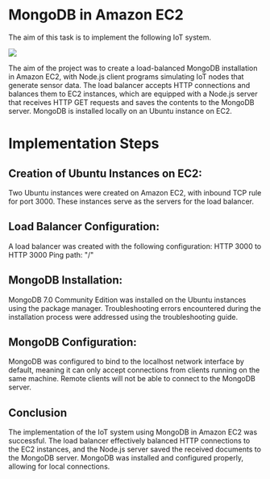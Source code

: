 # MongoDB in Amazon EC2

The aim of this task is to implement the following IoT system.

![]("https://i.imgur.com/TD6sIya.png")

The aim of the project was to create a load-balanced MongoDB installation in Amazon EC2, with Node.js client programs simulating IoT nodes that generate sensor data. The load balancer accepts HTTP connections and balances them to EC2 instances, which are equipped with a Node.js server that receives HTTP GET requests and saves the contents to the MongoDB server. MongoDB is installed locally on an Ubuntu instance on EC2.

# Implementation Steps
## Creation of Ubuntu Instances on EC2: 
Two Ubuntu instances were created on Amazon EC2, with inbound TCP rule for port 3000. These instances serve as the servers for the load balancer.
## Load Balancer Configuration: 
A load balancer was created with the following configuration:
HTTP 3000 to HTTP 3000
Ping path: "/"
## MongoDB Installation: 
MongoDB 7.0 Community Edition was installed on the Ubuntu instances using the package manager. Troubleshooting errors encountered during the installation process were addressed using the troubleshooting guide.
## MongoDB Configuration: 
MongoDB was configured to bind to the localhost network interface by default, meaning it can only accept connections from clients running on the same machine. Remote clients will not be able to connect to the MongoDB server.
## Conclusion
The implementation of the IoT system using MongoDB in Amazon EC2 was successful. The load balancer effectively balanced HTTP connections to the EC2 instances, and the Node.js server saved the received documents to the MongoDB server. MongoDB was installed and configured properly, allowing for local connections.
